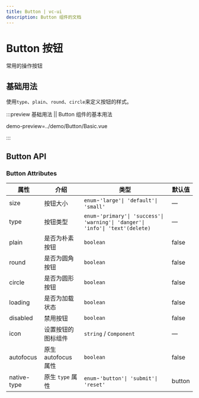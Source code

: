 ```yaml
---
title: Button | vc-ui
description: Button 组件的文档
---
```


# Button 按钮

常用的操作按钮

## 基础用法

使用`type`、`plain`、`round`、`circle`来定义按钮的样式。

<!-- <preview path="../demo/Button/Basic.vue" title="基础用法" description="Button 组件的基本用法"></preview> -->

:::preview 基础用法 || Button 组件的基本用法

demo-preview=../demo/Button/Basic.vue

:::

## Button API

### Button Attributes

| 属性        | 介绍                | 类型                                                                             | 默认值 |
| ----------- | ------------------- | -------------------------------------------------------------------------------- | ------ |
| size        | 按钮大小            | `enum`-`'large'\| 'default'\| 'small' `                                          | —      |
| type        | 按钮类型            | `enum`-`'primary'\| 'success'\| 'warning'\| 'danger'\| 'info'\| 'text'(delete) ` | —      |
| plain       | 是否为朴素按钮      | `boolean`                                                                        | false  |
| round       | 是否为圆角按钮      | `boolean`                                                                        | false  |
| circle      | 是否为圆形按钮      | `boolean`                                                                        | false  |
| loading     | 是否为加载状态      | `boolean`                                                                        | false  |
| disabled    | 禁用按钮            | `boolean`                                                                        | false  |
| icon        | 设置按钮的图标组件  | `string` / `Component`                                                           | —      |
| autofocus   | 原生 autofocus 属性 | `boolean`                                                                        | false  |
| native-type | 原生 `type` 属性    | `enum`-`'button'\| 'submit'\| 'reset' `                                          | button |
